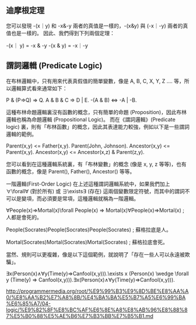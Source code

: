 ## 迪摩根定理
您可以發現  -(x｜y) 和 -x&-y 兩者的真值是一樣的，-(x&y) 與 (-x｜-y) 兩者的真值也是一樣的。
因此、我們得到下列兩個定理：

-(x｜ y) = -x & -y
-(x & y) = -x｜-y
## 謂詞邏輯 (Predicate Logic)
在布林邏輯中，只有用來代表真假值的簡單變數，像是 A, B, C, X, Y, Z .... 等，所以邏輯算式看來通常如下：

P & (P=>Q) => Q.
A & B & C => D | E.
-(A & B) <=> -A | -B.

這種布林命題邏輯裏沒有函數的概念，只有簡單的命題 (Proposition)，因此布林邏輯也稱為命題邏輯 (Propositional Logic)。
而在《謂詞邏輯》(Predicate logic) 裏，則有「布林函數」的概念，因此其表達能力較強，例如以下是一些謂詞邏輯的範例。

Parent(x,y) <= Father(x,y).
Parent(John, Johnson).
Ancestor(x,y) <= Parent(x,y).
Ancestor(x,y) <= Ancestor(x,z) & Parent(z,y).

您可以看到在這種邏輯系統裏，有「布林變數」的概念 (像是 x, y, z 等等)，也有函數的概念，像是 Parent(), Father(), Ancestor() 等等。

一階邏輯(First-Order Logic)
在上述這種謂詞邏輯系統中，如果我們加上 ∀\forall∀ (對於所有) 或 ∃\exists∃ (存在) 這兩個變數限定符號，而其中的謂詞不可以是變項，而必須要是常項，這種邏輯就稱為一階邏輯。


∀People(x)=>Mortal(x)\forall People(x) => Mortal(x)∀People(x)=>Mortal(x) ; 人都是會死的。

People(Socrates)People(Socrates)People(Socrates) ; 蘇格拉底是人。

Mortal(Socrates)Mortal(Socrates)Mortal(Socrates) ; 蘇格拉底會死。

當然、規則可以更複雜，像是以下這個範例，就說明了「存在一些人可以永遠被欺騙」。

∃x(Person(x)∧∀y(Time(y)=>Canfool(x,y))).\exists x (Person(x) \wedge \forall y (Time(y) => Canfool(x,y))).∃x(Person(x)∧∀y(Time(y)=>Canfool(x,y))).


http://programmermedia.org/root/%E9%99%B3%E9%8D%BE%E8%AA%A0/%E8%AA%B2%E7%A8%8B/%E4%BA%BA%E5%B7%A5%E6%99%BA%E6%85%A7/04-logic/%E9%82%8F%E8%BC%AF%E6%8E%A8%E8%AB%96%E8%88%87%E5%B0%88%E5%AE%B6%E7%B3%BB%E7%B5%B1.md